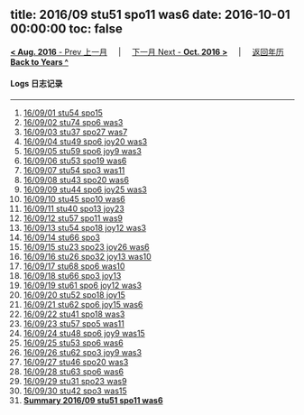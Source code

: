 title: 2016/09 stu51 spo11 was6
date: 2016-10-01 00:00:00
toc: false
---
[**< Aug. 2016** - Prev 上一月](/lifelogs/2016/08/index.html) &nbsp; &nbsp; | &nbsp; &nbsp; [下一月 Next - **Oct. 2016 >**](/lifelogs/2016/10/index.html) &nbsp; &nbsp; |  &nbsp; &nbsp; [返回年历 **Back to Years ^**](/lifelogs/index.html)
<br/>
#### Logs 日志记录
---
1. [16/09/01 stu54 spo15](/lifelogs/2016/09/d01.html)
2. [16/09/02 stu74 spo6 was3](/lifelogs/2016/09/d02.html)
3. [16/09/03 stu37 spo27 was7](/lifelogs/2016/09/d03.html)
4. [16/09/04 stu49 spo6 joy20 was3](/lifelogs/2016/09/d04.html)
5. [16/09/05 stu59 spo6 joy9 was3](/lifelogs/2016/09/d05.html)
6. [16/09/06 stu53 spo19 was6](/lifelogs/2016/09/d06.html)
7. [16/09/07 stu54 spo3 was11](/lifelogs/2016/09/d07.html)
8. [16/09/08 stu43 spo20 was6](/lifelogs/2016/09/d08.html)
9. [16/09/09 stu44 spo6 joy25 was3](/lifelogs/2016/09/d09.html)
10. [16/09/10 stu45 spo10 was6](/lifelogs/2016/09/d10.html)
11. [16/09/11 stu40 spo13 joy23](/lifelogs/2016/09/d11.html)
12. [16/09/12 stu57 spo11 was9](/lifelogs/2016/09/d12.html)
13. [16/09/13 stu54 spo18 joy12 was3](/lifelogs/2016/09/d13.html)
14. [16/09/14 stu66 spo3](/lifelogs/2016/09/d14.html)
15. [16/09/15 stu23 spo23 joy26 was6](/lifelogs/2016/09/d15.html)
16. [16/09/16 stu26 spo32 joy13 was10](/lifelogs/2016/09/d16.html)
17. [16/09/17 stu68 spo6 was10](/lifelogs/2016/09/d17.html)
18. [16/09/18 stu66 spo3 joy13](/lifelogs/2016/09/d18.html)
19. [16/09/19 stu61 spo6 joy12 was3](/lifelogs/2016/09/d19.html)
20. [16/09/20 stu52 spo18 joy15](/lifelogs/2016/09/d20.html)
21. [16/09/21 stu62 spo6 joy15 was6](/lifelogs/2016/09/d21.html)
22. [16/09/22 stu41 spo18 was3](/lifelogs/2016/09/d22.html)
23. [16/09/23 stu57 spo5 was11](/lifelogs/2016/09/d23.html)
24. [16/09/24 stu48 spo6 joy9 was15](/lifelogs/2016/09/d24.html)
25. [16/09/25 stu53 spo6 was6](/lifelogs/2016/09/d25.html)
26. [16/09/26 stu62 spo3 joy9 was3](/lifelogs/2016/09/d26.html)
27. [16/09/27 stu46 spo20 was3](/lifelogs/2016/09/d27.html)
28. [16/09/28 stu63 spo6 was6](/lifelogs/2016/09/d28.html)
29. [16/09/29 stu31 spo23 was9](/lifelogs/2016/09/d29.html)
30. [16/09/30 stu42 spo3 was15](/lifelogs/2016/09/d30.html)
31. [**Summary 2016/09 stu51 spo11 was6**](/lifelogs/2016/09/time_stat.html)
